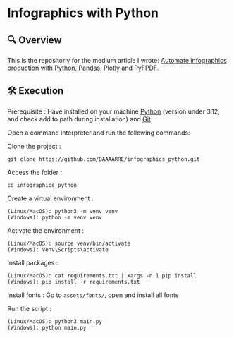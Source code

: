# Infographics with Python
## 🔍 Overview
This is the repositoriy for the medium article I wrote: [Automate infographics production with Python, Pandas, Plotly and PyFPDF](https://medium.com/@florent_barre/automate-infographics-production-with-python-pandas-plotly-and-pyfpdf-a4c977f2e891).

## 🛠 Execution
Prerequisite : Have installed on your machine [Python](https://www.python.org/downloads/) (version under 3.12, and check add to path during installation) and [Git](https://git-scm.com/downloads)

Open a command interpreter and run the following commands: 

Clone the project :
```
git clone https://github.com/BAAAARRE/infographics_python.git
```
Access the folder :
```
cd infographics_python
```
Create a virtual environment :
```
(Linux/MacOS): python3 -m venv venv
(Windows): python -m venv venv
```
Activate the environment : 
```
(Linux/MacOS): source venv/bin/activate
(Windows): venv\Scripts\activate
```
Install packages :
```
(Linux/MacOS): cat requirements.txt | xargs -n 1 pip install
(Windows): pip install -r requirements.txt
```
Install fonts :
Go to ```assets/fonts/```, open and install all fonts

Run the script : 
```
(Linux/MacOS): python3 main.py
(Windows): python main.py
```

